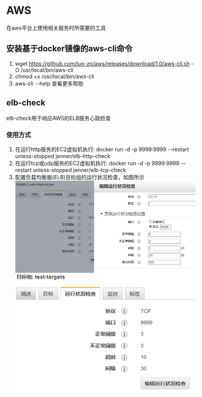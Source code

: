 # AWS

在aws平台上使用相关服务时所需要的工具

## 安装基于docker镜像的aws-cli命令

1. wget  <https://github.com/luo-zn/aws/releases/download/1.0/aws-cli.sh> -O /usr/local/bin/aws-cli
2. chmod +x /usr/local/bin/aws-cli
3. aws-cli --help 查看更多帮助

## elb-check

elb-check用于响应AWS的ELB服务心跳检查

### 使用方式

1. 在运行http服务的EC2虚拟机执行: docker run -d -p 9999:9999 --restart unless-stopped jenner/elb-http-check
2. 在运行tcp或udp服务的EC2虚拟机执行: docker run -d -p 9999:9999 --restart unless-stopped jenner/elb-tcp-check
3. 配置负载均衡器(ELB)目标组的运行状况检查，如图所示
![elb-http-check](/elb-check/imgs/http-check.png "elb-http-check") ![elb-tcp-check](/elb-check/imgs/tcp-check.png "elb-tcp-check")
